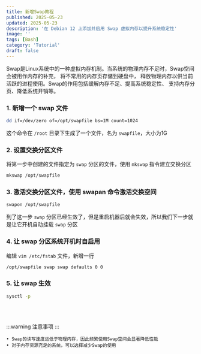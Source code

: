 ```yaml
---
title: 新增Swap教程
published: 2025-05-23
updated: 2025-05-23
description: '在 Debian 12 上添加并启用 Swap 虚拟内存以提升系统稳定性'
image: ''
tags: [Bash]
category: 'Tutorial'
draft: false 
---
```


Swap是Linux系统中的一种虚拟内存机制。当系统的物理内存不足时，Swap空间会被用作内存的补充， 将不常用的内存页存储到硬盘中， 释放物理内存以供当前活跃的进程使用。Swap的作用包括缓解内存不足、提高系统稳定性、 支持内存分页、降低系统开销等。

### 1. 新增一个 swap 文件
```bash
dd if=/dev/zero of=/opt/swapfile bs=1M count=1024
```
这个命令在 `/root` 目录下生成了一个文件，名为 `swapfile`，大小为1G
### 2. 设置交换分区文件
将第一步中创建的文件指定为 `swap` 分区的文件，使用 `mkswap` 指令建立交换分区
```bash
mkswap /opt/swapfile
```
### 3. 激活交换分区文件，使用 swapan 命令激活交换空间
```bash
swapon /opt/swapfile
```
到了这一步 `swap` 分区已经生效了，但是重启机器后就会失效，所以我们下一步就是让它开机自动挂载 `swap` 分区
### 4. 让 swap 分区系统开机时自启用
编辑 `vim /etc/fstab` 文件，新增一行
```bash
/opt/swapfile swap swap defaults 0 0
```
### 5. 让 swap 生效
```bash
sysctl -p
```
<br><br/>

:::warning
注意事项
:::
```text
• Swap的读写速度远低于物理内存，因此频繁使用Swap空间会显著降低性能
• 对于内存资源充足的系统，可以选择减少Swap的使用
```